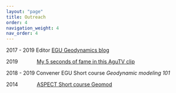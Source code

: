 ```yaml
---
layout: "page"
title: Outreach
order: 4
navigation_weight: 4
nav_order: 4
---
```


2017 - 2019 Editor <a href="https://blogs.egu.eu/divisions/gd/" target="target">EGU Geodynamics blog</a>

2019 &nbsp; &nbsp; &nbsp; &nbsp; &nbsp; &nbsp; <a href="https://www.youtube.com/watch?v=DgRaubdtnI4&feature=youtu.be" target="target">My 5 seconds of fame in this AguTV clip</a>

2018 - 2019 Convener EGU Short course *Geodynamic modeling 101* 

2014 &nbsp; &nbsp; &nbsp; &nbsp; &nbsp; &nbsp; <a href="http://geomod2014.gfz-potsdam.de/short-courses/index.html" target="target">ASPECT Short course Geomod</a>
